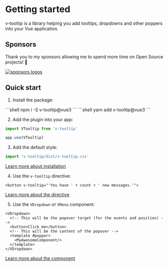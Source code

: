 # Getting started

v-tooltip is a library helping you add tooltips, dropdowns and other poppers into your Vue application.

## Sponsors

Thank you to my sponsors allowing me to spend more time on Open Source projects! 🙏️

<sponsor-button/>

[![sponsors logos](https://guillaume-chau.info/sponsors.png)](https://guillaume-chau.info/sponsors)

## Quick start

1. Install the package:

<code-group>
<code-block title="npm">
```shell
npm i -S v-tooltip@vue3
```
</code-block>

<code-block title="yarn">
```shell
yarn add v-tooltip@vue3
```
</code-block>
</code-group>

2. Add the plugin into your app:

```js
import VTooltip from 'v-tooltip'

app.use(VTooltip)
```

3. Add the default style:

```js
import 'v-tooltip/dist/v-tooltip.css'
```

[Learn more about installation](./installation.md)

4. Use the `v-tooltip` directive:

```vue
<button v-tooltip="'You have ' + count + ' new messages.'">
```

<TooltipSimpleExample />

[Learn more about the directive](./directive.md)

5. Use the `VDropdown` or `VMenu` component:

```vue
<VDropdown>
  <!-- This will be the popover target (for the events and position) -->
  <button>Click me</button>
  <!-- This will be the content of the popover -->
  <template #popper>
    <MyAwesomeComponent/>
  </template>
</VDropdown>
```

<DropdownSimpleExample />

[Learn more about the component](./component.md)
